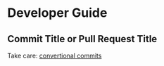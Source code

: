 # Developer Guide

## Commit Title or Pull Request Title

Take care: [convertional commits](https://www.conventionalcommits.org/en/v1.0.0-beta.2/#specification)
